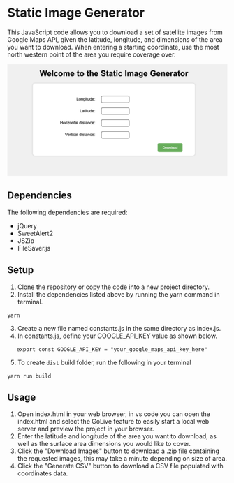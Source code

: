 # Static Image Generator

This JavaScript code allows you to download a set of satellite images from Google Maps API, given the latitude, longitude, and dimensions of the area you want to download. When entering a starting coordinate, use the most north western point of the area you require coverage over.

![a site that has 4 user input fields for coordinates and a button to download images](images/img-gen-preview.png)

## Dependencies

The following dependencies are required:

- jQuery
- SweetAlert2
- JSZip
- FileSaver.js

## Setup

1. Clone the repository or copy the code into a new project directory.
2. Install the dependencies listed above by running the yarn command in terminal.

```
yarn
```

3. Create a new file named constants.js in the same directory as index.js.
4. In constants.js, define your GOOGLE_API_KEY value as shown below.

```
   export const GOOGLE_API_KEY = "your_google_maps_api_key_here"
```

5. To create `dist` build folder, run the following in your terminal

```
yarn run build
```

## Usage

1. Open index.html in your web browser, in vs code you can open the index.html and select the GoLive feature to easily start a local web server and preview the project in your browser.
2. Enter the latitude and longitude of the area you want to download, as well as the surface area dimensions you would like to cover.
3. Click the "Download Images" button to download a .zip file containing the requested images, this may take a minute depending on size of area.
4. Click the "Generate CSV" button to download a CSV file populated with coordinates data.

